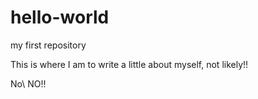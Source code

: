# hello-world
my first repository

This is where I am to write a little about myself, not likely!!

No\\ NO!!

